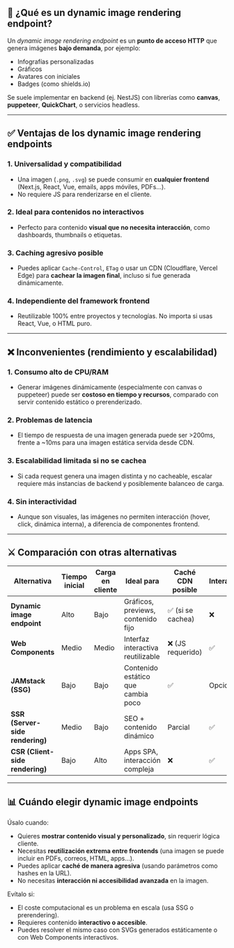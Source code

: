 ## 🔧 ¿Qué es un dynamic image rendering endpoint?

Un *dynamic image rendering endpoint* es un **punto de acceso HTTP** que genera imágenes **bajo demanda**, por ejemplo:

* Infografías personalizadas
* Gráficos
* Avatares con iniciales
* Badges (como shields.io)

Se suele implementar en backend (ej. NestJS) con librerías como **canvas**, **puppeteer**, **QuickChart**, o servicios headless.

---

## ✅ Ventajas de los dynamic image rendering endpoints

### 1. **Universalidad y compatibilidad**

* Una imagen (`.png`, `.svg`) se puede consumir en **cualquier frontend** (Next.js, React, Vue, emails, apps móviles, PDFs...).
* No requiere JS para renderizarse en el cliente.

### 2. **Ideal para contenidos no interactivos**

* Perfecto para contenido **visual que no necesita interacción**, como dashboards, thumbnails o etiquetas.

### 3. **Caching agresivo posible**

* Puedes aplicar `Cache-Control`, `ETag` o usar un CDN (Cloudflare, Vercel Edge) para **cachear la imagen final**, incluso si fue generada dinámicamente.

### 4. **Independiente del framework frontend**

* Reutilizable 100% entre proyectos y tecnologías. No importa si usas React, Vue, o HTML puro.

---

## ❌ Inconvenientes (rendimiento y escalabilidad)

### 1. **Consumo alto de CPU/RAM**

* Generar imágenes dinámicamente (especialmente con canvas o puppeteer) puede ser **costoso en tiempo y recursos**, comparado con servir contenido estático o prerenderizado.

### 2. **Problemas de latencia**

* El tiempo de respuesta de una imagen generada puede ser >200ms, frente a \~10ms para una imagen estática servida desde CDN.

### 3. **Escalabilidad limitada si no se cachea**

* Si cada request genera una imagen distinta y no cacheable, escalar requiere más instancias de backend y posiblemente balanceo de carga.

### 4. **Sin interactividad**

* Aunque son visuales, las imágenes no permiten interacción (hover, click, dinámica interna), a diferencia de componentes frontend.

---

## ⚔️ Comparación con otras alternativas

| Alternativa                     | Tiempo inicial | Carga en cliente | Ideal para                         | Caché CDN posible | Interactividad |
| ------------------------------- | -------------- | ---------------- | ---------------------------------- | ----------------- | -------------- |
| **Dynamic image endpoint**      | Alto           | Bajo             | Gráficos, previews, contenido fijo | ✅ (si se cachea)  | ❌              |
| **Web Components**              | Medio          | Medio            | Interfaz interactiva reutilizable  | ❌ (JS requerido)  | ✅              |
| **JAMstack (SSG)**              | Bajo           | Bajo             | Contenido estático que cambia poco | ✅                 | Opcional       |
| **SSR (Server-side rendering)** | Medio          | Bajo             | SEO + contenido dinámico           | Parcial           | ✅              |
| **CSR (Client-side rendering)** | Bajo           | Alto             | Apps SPA, interacción compleja     | ❌                 | ✅              |

---

## 📊 Cuándo elegir dynamic image endpoints

Úsalo cuando:

* Quieres **mostrar contenido visual y personalizado**, sin requerir lógica cliente.
* Necesitas **reutilización extrema entre frontends** (una imagen se puede incluir en PDFs, correos, HTML, apps...).
* Puedes aplicar **caché de manera agresiva** (usando parámetros como hashes en la URL).
* No necesitas **interacción ni accesibilidad avanzada** en la imagen.

Evítalo si:

* El coste computacional es un problema en escala (usa SSG o prerendering).
* Requieres contenido **interactivo o accesible**.
* Puedes resolver el mismo caso con SVGs generados estáticamente o con Web Components interactivos.

